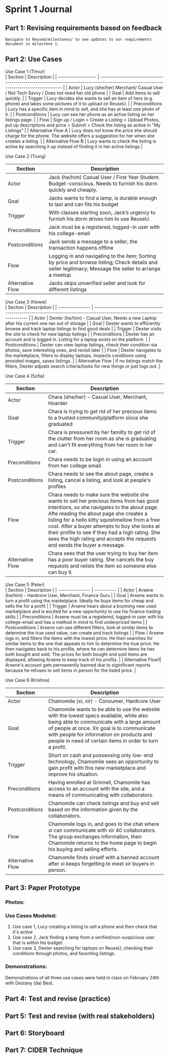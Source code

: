 # Sprint 1 Journal

## Part 1: Revising requirements based on feedback
    Navigate to ReuseU/milestones/ to see updates to our requirements document in milestone 1.

## Part 2: Use Cases

Use Case  1   (Timur)            
| Section             | Description                                                                                                                               |
| ------------------- | ----------------------------------------------------------------------------------------------------------------------------------------- |
| Actor               | Lucy (she/her)  Merchant/ Casual User / Not Tech Savvy / Does not need her old phone                                                      |
| Goal                | Add items to sell quickly.                                                                                                                |
| Trigger             | Lucy decides she wants to sell an item of hers (e.g. phone) and takes some pictures of it to upload on ReuseU.                            |
| Preconditions       | Lucy has a specific item in mind to sell, and she has at least one photo of it.                                                           |
| Postconditions      | Lucy can see her phone as an active listing on her listings page.                                                                         |
| Flow                | Sign up / Login > Create a Listing > Upload Photos, put up descriptions and price > Submit > Check the listing as active in "My Listings" |
| Alternative Flow  A | Lucy does not know the price she should charge for the phone. The website offers a suggestion  for her when she creates a listing.        |
| Alternative Flow B  | Lucy wants to check the listing is active by searching it up instead of finding it in her active listings                                 |


 Use Case  2  (Trung)

| Section          | Description                                                                                                                                             |
| ---------------- | ------------------------------------------------------------------------------------------------------------------------------------------------------- |
| Actor            | Jack (he/him) Casual User / First Year Student. Budget-conscious. Needs to furnish his dorm quickly and cheaply.                                        |
| Goal             | Jacks wants to find a lamp, is durable enough to last and can fits his budget                                                                           |
| Trigger          | With classes starting soon, Jack’s urgency to furnish his dorm drives him to use ReuseU.                                                                |
| Preconditions    | Jack must be a registered, logged-in user with his college-email                                                                                        |
| Postconditions   | Jack sends a message to a seller, the transaction happens offline                                                                                       |
| Flow             | Logging in and navigating to the item; Sorting by price and browse listing; Check details and seller legitimacy; Message the seller to arrange a meetup |
| Alternative Flow | Jacks skips unverified seller and look for different listings                                                                                           |


Use Case  3    (Howie)           
| Section          | Description                                                                                                                 |
| ---------------- | --------------------------------------------------------------------------------------------------------------------------- |
| Actor            | Dexter (he/him) - Casual User, Needs a new Laptop after his current one ran out of storage                                  |
| Goal             | Dexter wants to efficiently browse and track laptop listings to find good deals                                             |
| Trigger          | Dexter visits the site to check for new laptop listings                                                                     |
| Preconditions    | Dexter has an account and is logged in. Listing for a laptop exists on the platform.                                        |
| Postconditions   | Dexter can view laptop listings, check their condition via photos, save interesting ones, and revisit later                 |
| Flow             | Dexter navigates to the marketplace, filters to display laptops, inspects conditions using provided images, saves listings. |
| Alternative Flow | If no listings match the filters, Dexter adjusts search criteria/looks for new things or just logs out.                     |


 Use Case  4  (Sofia)
   
| Section          | Description |
| ---------------- | ----------- |
| Actor            | Chara (she/her) - Casual User, Merchant, Hoarder |
| Goal             | Chara is trying to get rid of her precious items to a trusted community/platform since she graduated                                                                                                          |
| Trigger          | Chara is pressured by her familty to get rid of the clutter from her room as she is graduating and can't fit everything from her room in her car.                                                             |
| Preconditions    | Chara needs to be login in using an account from her college email.                                                                                                                                           |
| Postconditions   | Chara needs to see the about page, create a listing, cancel a listing, and look at people's profiles                                                                                                          |
| Flow             | Chara needs to make sure the website she wants to sell her precious items from has good intentions, so she navigates to the about page. Afte reading the about page she creates a listing for a hello kitty squishmellow from a free cost. After a buyer attempts to buy she looks at their profile to see if they had a high rating. She sees the high rating and accepts the requests and sends the buyer a message.                         |
| Alternative Flow | Chara sees that the user trying to buy her item has a poor buyer rating. She cancels the buy requests and relists the item so someone else can buy it.                                                        |

Use Case  5    (Peter)          
| Section          | Description |
| ---------------- | ----------- |
| Actor            | Arsene (he/him) - Hardcore User, Merchant, Finance Guru                                                                               |
| Goal             | Arsene wants to turn a profit using the marketplace. Ideally he buys items for cheap and sells the for a profit                       |
| Trigger          | Arsene hears about a booming new used marketplace and is excited for a new opportunity to use his finance trading skills              |
| Preconditions    | Arsene must be a registered, logged-in user with his college-email and has a method in mind to find underpriced items                 |
| Postconditions   | Arsene can use different filters, look at similar items to determine the true used value, can create and track listings               |
| Flow             | Arsene logs in, and filters the items with the lowest price. He then searches for similar items to the one that appeals to him to determine the true price. He then navigates back to his profile, where he can determine items he has both bought and sold. The prices for both bought and sold items are displayed, allowing Arsene to keep track of his profits. |
| Alternative Flow1| Arsene's account gets permanently banned due to siginificant reports because he refuses to sell items in person for the listed price. |


  Use Case  6  (Krishna)
   
| Section          | Description |
| ---------------- | ----------- |
| Actor            | Chamomile (xi, xir) - Consumer, Hardcore User    |
| Goal             | Chamomile wants to be able to use the website with the lowest specs available, while also being able to communicate with a large amount of people at once. Xir goal is to communicate with people for information on products and people in need of certain items in order to turn a profit.      |
| Trigger          | Short on cash and possessing only low-end technology, Chamomile sees an opportunity to gain profit with this new marketplace and improve his situation.    |
| Preconditions    | Having enrolled at Grinnell, Chamomile has access to an account with the site, and a means of communicating with collaborators.        |
| Postconditions   | Chamomile can check listings and buy and sell based on the information given by the collaborators.        |
| Flow             | Chamomile logs in, and goes to the chat where xi can communicate with xir 40 collaborators. The group exchanges information, then Chamomile returns to the home page to begin his buying and selling efforts.   |
| Alternative Flow | Chamomile finds xirself with a banned account after xi keeps forgetting to meet xir buyers in person.     |



## Part 3: Paper Prototype

### Photos:

### Use Cases Modeled:

1. Use case 1, Lucy creating a listing to sell a phone and then check that it's active
2. Use case 2, Jack finding a lamp from a verified/non-suspicious user that is within his budget.
3. Use case 3, Dexter searching for laptops on ReuseU, checking their conditions through photos, and favoriting listings.

### Demonstrations:

Demonstrations of all three use cases were held in class on February 24th with Destany (da) Best.



## Part 4: Test and revise (practice)

## Part 5: Test and revise (with real stakeholders)

## Part 6: Storyboard

## Part 7: CIDER Technique
